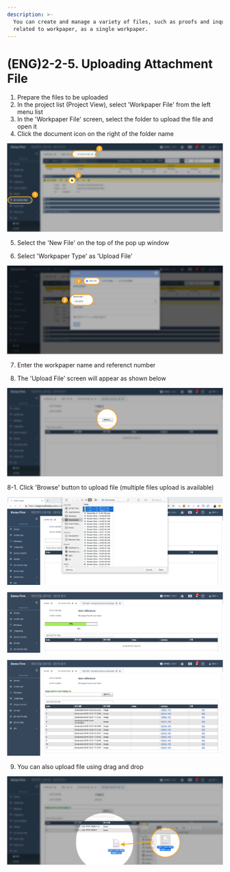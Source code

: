 ```yaml
---
description: >-
  You can create and manage a variety of files, such as proofs and inquiries
  related to workpaper, as a single workpaper.
---
```


# \(ENG\)2-2-5. Uploading Attachment File

1. Prepare the files to be uploaded
2. In the project list \(Project View\), select 'Workpaper File' from the left menu list
3. In the 'Workpaper File' screen, select the folder to upload the file and open it
4. Click the document icon on the right of the folder name

![](../../../../.gitbook/assets/2-2-3-upload_file_1.jpg)

5. Select the 'New File' on the top of the pop up window

6. Select 'Workpaper Type' as 'Upload File'

![](../../../../.gitbook/assets/2-2-3-upload_file_2.jpg)

7. Enter the workpaper name and referenct number

8. The 'Upload File' screen will appear as shown below

![](../../../../.gitbook/assets/2-2-3-upload_file_3.jpg)

8-1. Click 'Browse' button to upload file \(multiple files upload is available\)

![](../../../../.gitbook/assets/2-2-3-upload_file_4.jpg)

![file uploading screen  ](../../../../.gitbook/assets/userguide-fileupload-05.jpg)

![file upload completed screen  ](../../../../.gitbook/assets/userguide-fileupload-06.jpg)

9. You can also upload file using drag and drop

![](../../../../.gitbook/assets/2-2-3-upload_file_6.jpg)

